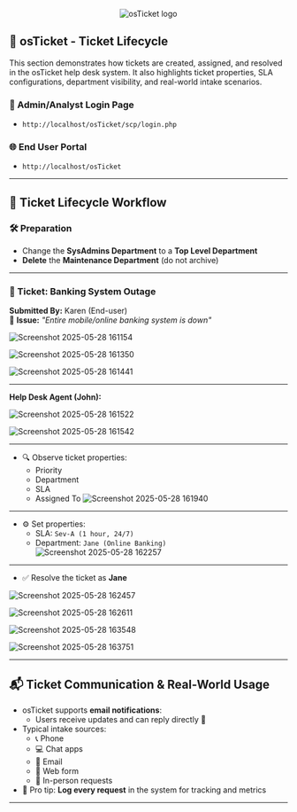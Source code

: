 <p align="center">
<img src="https://i.imgur.com/Clzj7Xs.png" alt="osTicket logo"/>
</p>

## 🧾 osTicket -  Ticket Lifecycle

This section demonstrates how tickets are created, assigned, and resolved in the osTicket help desk system. It also highlights ticket properties, SLA configurations, department visibility, and real-world intake scenarios.

### 🔐 Admin/Analyst Login Page
- `http://localhost/osTicket/scp/login.php`

### 🌐 End User Portal
- `http://localhost/osTicket`

---

## 🔄 Ticket Lifecycle Workflow

### 🛠️ Preparation
- Change the **SysAdmins Department** to a **Top Level Department**
- **Delete** the **Maintenance Department** (do not archive)

---


### 📩 Ticket: Banking System Outage
**Submitted By:** Karen (End-user)  
🧾 **Issue:** _"Entire mobile/online banking system is down"_

![Screenshot 2025-05-28 161154](https://github.com/user-attachments/assets/ab87cce8-0221-4e51-8290-bb9e81584202)

![Screenshot 2025-05-28 161350](https://github.com/user-attachments/assets/f18e7eb4-3900-4ebe-93d1-101ca862c037)

![Screenshot 2025-05-28 161441](https://github.com/user-attachments/assets/4f1a064b-c6f6-45e5-adab-bfa8d21e24fb)

---
**Help Desk Agent (John):**

![Screenshot 2025-05-28 161522](https://github.com/user-attachments/assets/31243d7d-9762-4547-9dc1-a0544b72284a)

![Screenshot 2025-05-28 161542](https://github.com/user-attachments/assets/b8f178c8-5ea5-4cfe-b486-94690f042b4c)

---
- 🔍 Observe ticket properties:
  - Priority  
  - Department  
  - SLA  
  - Assigned To
 ![Screenshot 2025-05-28 161940](https://github.com/user-attachments/assets/aab32de4-143c-478b-a487-87f076516992)

---


- ⚙️ Set properties:
  - SLA: `Sev-A (1 hour, 24/7)`  
  - Department: `Jane (Online Banking)`
 ![Screenshot 2025-05-28 162257](https://github.com/user-attachments/assets/4d044809-773f-4a5e-a940-597713eb9047)

---


- ✅ Resolve the ticket as **Jane**


![Screenshot 2025-05-28 162457](https://github.com/user-attachments/assets/a9f37f36-57ff-47d5-ab5f-fcc8a4d90c7d)

![Screenshot 2025-05-28 162611](https://github.com/user-attachments/assets/22a99b4d-033d-4a4c-ac6a-038fb8f1f422)

![Screenshot 2025-05-28 163548](https://github.com/user-attachments/assets/be537d00-583c-4473-9581-b2a7541c25c8)

![Screenshot 2025-05-28 163751](https://github.com/user-attachments/assets/b4cfe540-0b48-4d75-b1b4-78a30ebf8c9f)

---

## 📬 Ticket Communication & Real-World Usage

- osTicket supports **email notifications**:
  - Users receive updates and can reply directly 💬
- Typical intake sources:
  - 📞 Phone  
  - 💻 Chat apps  
  - 📧 Email  
  - 📝 Web form  
  - 🤝 In-person requests
- 🧠 Pro tip: **Log every request** in the system for tracking and metrics

---


